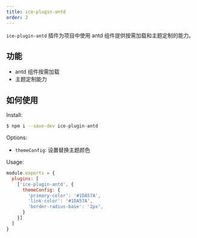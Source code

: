 ```yaml
---
title: ice-plugin-antd
order: 2
---
```


`ice-plugin-antd` 插件为项目中使用 antd 组件提供按需加载和主题定制的能力。

## 功能

- antd 组件按需加载
- 主题定制能力

## 如何使用

Install:

```bash
$ npm i --save-dev ice-plugin-antd
```

Options:

- `themeConfig`: 设置替换主题颜色

Usage:

```js
module.exports = {
  plugins: [
    ['ice-plugin-antd', {
      themeConfig: {
        'primary-color': '#1DA57A',
        'link-color': '#1DA57A',
        'border-radius-base': '2px',
      }
    }]
  ]
}
```